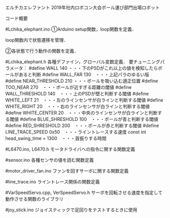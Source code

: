 エルチカエレファント
2019年社内ロボコン大会ボール運び部門出場ロボット

コード概要

#Lchika_elephant.ino
①Arduino setup関数，loop関数を定義．

loop関数内で状態遷移を管理．

②各状態で行う動作の関数を定義．


#Lchika_elephant.h
各種デファイン，グローバル変数定義．
要チューニングパラメータ：
#define WALL 140  ・・・下のPSDがこれ以上の値を検知したらボールがあると判断
#define WALL_FAR 130　・・・上記パラのゆるい版
#define NEAR_THRESHOLD 210 ・・・ボールを吸い込む適正位置
#define TOO_NEAR 270　・・・ボールが近すぎる距離の閾値
#define WALL_THRESHOLD 140　・・・上のPSDが壁と判断する閾値
#define WHITE_LEFT 21　・・・左のラインセンサが白ラインと判断する閾値
#define WHITE_RIGHT 20　・・・右のラインセンサが白ラインと判断する閾値
#define WHITE_CENTER 20　・・・中央のラインセンサが白ラインと判断する閾値
#define BLUE_SHRESHOLD 100　・・・ボールが青と判断する閾値
#define RED_SHRESHOLD 200　・・・ボールが赤と判断する閾値
#define LINE_TRACE_SPEED 0x50　・・・ライントレースする速度
const int head_swing_time = 1300　・・・首振りする時間

#L6470.ino, L6470.h
モータドライバへの指令に関する関数定義

#sensor.ino
各種センサの値を読む関数定義

#motor_driver_fan.ino
ファンを回すサーボに関する関数定義

#line_trace.ino
ライントレース関係の関数定義

#VarSpeedServo.cpp, VerSpeedServo.h
サーボを回転させる速度を指定して動作させる関数のライブラリ

#joy_stick.ino
ジョイスティックで足回りをテストするときに使用
